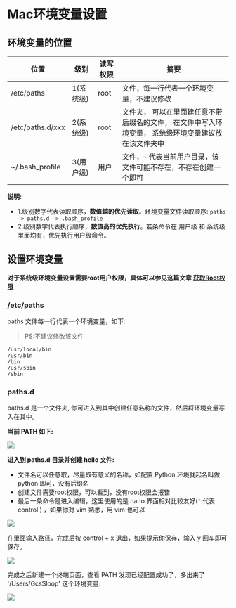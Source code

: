 # Mac环境变量设置

## 环境变量的位置

位置              | 级别      | 读写权限 | 摘要
------------------|-----------|----------|----
/etc/paths        | 1(系统级) | root     | 文件，每一行代表一个环境变量，不建议修改
/etc/paths.d/xxx  | 2(系统级) | root     | 文件夹， 可以在里面建任意不带后缀名的文件， 在文件中写入环境变量， 系统级环境变量建议放在该文件夹中
~/.bash_profile   | 3(用户级) | 用户     | 文件，`~` 代表当前用户目录，该文件可能不存在，不存在创建一个即可

**说明:**
> 
* 1.级别数字代表读取顺序，**数值越的优先读取**。环境变量文件读取顺序: `paths -> paths.d -> .bash_profile `
* 2.级别数字代表执行顺序，**数值高的优先执行**。若条命令在 用户级 和 系统级 里面均有，优先执行用户级命令。

## 设置环境变量

**对于系统级环境变量设置需要root用户权限，具体可以参见这篇文章 [获取Root权限](https://github.com/GcsSloop/MacDeveloper/blob/master/Skill/Root.md)**

### /etc/paths

paths 文件每一行代表一个环境变量，如下:

> PS:不建议修改该文件

```
/usr/local/bin
/usr/bin
/bin
/usr/sbin
/sbin
```

### paths.d

paths.d 是一个文件夹, 你可进入到其中创建任意名称的文件，然后将环境变量写入在其中。

**当前 PATH 如下:**

![](http://ww2.sinaimg.cn/large/005Xtdi2gw1f4jngyjyosj30fu0a60tq.jpg)

**进入到 paths.d 目录并创建 hello 文件:**

>
* 文件名可以任意取，尽量取有意义的名称，如配置 Python 环境就起名叫做 python 即可，没有后缀名
* 创建文件需要root权限，可以看到，没有root权限会报错
* 最后一条命令是进入编辑，这里使用的是 nano 界面相对比较友好(`^` 代表 control ) ，如果你对 vim 熟悉，用 vim 也可以

![](http://ww3.sinaimg.cn/large/005Xtdi2gw1f4jnnf0xb9j30fu0a6js5.jpg)

在里面输入路径，完成后按 control + x 退出，如果提示你保存，输入 y 回车即可保存。

![](http://ww1.sinaimg.cn/large/005Xtdi2gw1f4jnvcrhjvj30fu0a63zb.jpg)

完成之后新建一个终端页面，查看 PATH 发现已经配置成功了，多出来了 '/Users/GcsSloop' 这个环境变量:

![](http://ww1.sinaimg.cn/large/005Xtdi2gw1f4jny5mdhfj30fu0a6gmo.jpg)

